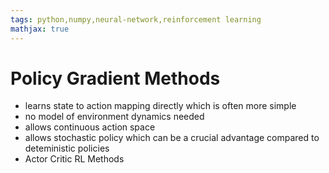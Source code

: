 ```yaml
---
tags: python,numpy,neural-network,reinforcement learning
mathjax: true
---
```

# Policy Gradient Methods

- learns state to action mapping directly which is often more simple
- no model of environment dynamics needed
- allows continuous action space
- allows stochastic policy which can be a crucial advantage compared to deteministic policies
- Actor Critic RL Methods

